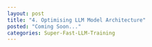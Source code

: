 ```yaml
---
layout: post
title: "4. Optimising LLM Model Architecture"
posted: "Coming Soon..."
categories: Super-Fast-LLM-Training
---
```

